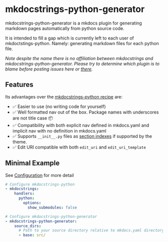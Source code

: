 # mkdocstrings-python-generator

mkdocstrings-python-generator is a mkdocs plugin for generating markdown pages automatically from python source code.

It is intended to fill a gap which is currently left to each user of mkdoctstings-python.  Namely: generating markdown
files for each python file.

_Note despite the name there is no affiliation between mkdocstrings and mkdocstrings-python-generator. Please try to 
determine which plugin is to blame before posting issues here or [there](https://github.com/mkdocstrings/python)._


## Features

Its advantages over the [mkdocstrings-python recipe](https://mkdocstrings.github.io/recipes/#automatic-code-reference-pages) are:

 - ✅ Easier to use (no writing code for yourself)
 - ✅ Well formatted nav out of the box. Package names with underscores are not title case 📦
 - ✅ Compatibility with both explicit nav defined in mkdocs.yaml and implicit nav with no definition in mkdocs.yaml
 - ✅ Supports `__init__.py` files as [section indexes](https://squidfunk.github.io/mkdocs-material/setup/setting-up-navigation/#section-index-pages) if supported by the theme.
 - ✅ Edit URI compatible with both `edit_uri` and `edit_uri_template`

## Minimal Example

See [Configuration](../configuration/) for more detail


```yaml
# Configure mkdocstrings-python
- mkdocstrings:
    handlers:
      python:
        options:
          show_submodules: false

# Configure mkdocstrings-python-generator
- mkdocstrings-python-generator:
    source_dirs:
      # Path to your source directory relative to mkdocs.yaml directory.
      - base: src/
```